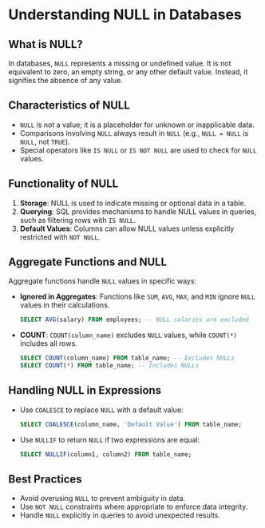 # Understanding NULL in Databases

## What is NULL?
In databases, `NULL` represents a missing or undefined value. It is not equivalent to zero, an empty string, or any other default value. Instead, it signifies the absence of any value.

## Characteristics of NULL
- `NULL` is not a value; it is a placeholder for unknown or inapplicable data.
- Comparisons involving `NULL` always result in `NULL` (e.g., `NULL = NULL` is `NULL`, not `TRUE`).
- Special operators like `IS NULL` or `IS NOT NULL` are used to check for `NULL` values.

## Functionality of NULL
1. **Storage**: NULL is used to indicate missing or optional data in a table.
2. **Querying**: SQL provides mechanisms to handle NULL values in queries, such as filtering rows with `IS NULL`.
3. **Default Values**: Columns can allow NULL values unless explicitly restricted with `NOT NULL`.

## Aggregate Functions and NULL
Aggregate functions handle `NULL` values in specific ways:
- **Ignored in Aggregates**: Functions like `SUM`, `AVG`, `MAX`, and `MIN` ignore `NULL` values in their calculations.
    ```sql
    SELECT AVG(salary) FROM employees; -- NULL salaries are excluded
    ```
- **COUNT**: `COUNT(column_name)` excludes `NULL` values, while `COUNT(*)` includes all rows.
    ```sql
    SELECT COUNT(column_name) FROM table_name; -- Excludes NULLs
    SELECT COUNT(*) FROM table_name; -- Includes NULLs
    ```

## Handling NULL in Expressions
- Use `COALESCE` to replace `NULL` with a default value:
    ```sql
    SELECT COALESCE(column_name, 'Default Value') FROM table_name;
    ```
- Use `NULLIF` to return `NULL` if two expressions are equal:
    ```sql
    SELECT NULLIF(column1, column2) FROM table_name;
    ```

## Best Practices
- Avoid overusing `NULL` to prevent ambiguity in data.
- Use `NOT NULL` constraints where appropriate to enforce data integrity.
- Handle `NULL` explicitly in queries to avoid unexpected results.
